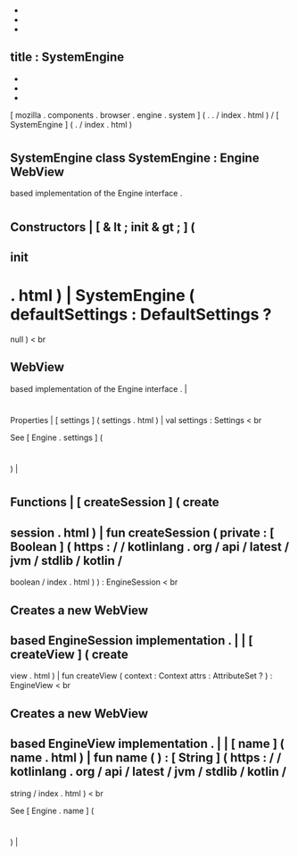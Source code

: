 -
-
-
title
:
SystemEngine
-
-
-
-
[
mozilla
.
components
.
browser
.
engine
.
system
]
(
.
.
/
index
.
html
)
/
[
SystemEngine
]
(
.
/
index
.
html
)
#
SystemEngine
class
SystemEngine
:
Engine
WebView
-
based
implementation
of
the
Engine
interface
.
#
#
#
Constructors
|
[
&
lt
;
init
&
gt
;
]
(
-
init
-
.
html
)
|
SystemEngine
(
defaultSettings
:
DefaultSettings
?
=
null
)
<
br
>
WebView
-
based
implementation
of
the
Engine
interface
.
|
#
#
#
Properties
|
[
settings
]
(
settings
.
html
)
|
val
settings
:
Settings
<
br
>
See
[
Engine
.
settings
]
(
#
)
|
#
#
#
Functions
|
[
createSession
]
(
create
-
session
.
html
)
|
fun
createSession
(
private
:
[
Boolean
]
(
https
:
/
/
kotlinlang
.
org
/
api
/
latest
/
jvm
/
stdlib
/
kotlin
/
-
boolean
/
index
.
html
)
)
:
EngineSession
<
br
>
Creates
a
new
WebView
-
based
EngineSession
implementation
.
|
|
[
createView
]
(
create
-
view
.
html
)
|
fun
createView
(
context
:
Context
attrs
:
AttributeSet
?
)
:
EngineView
<
br
>
Creates
a
new
WebView
-
based
EngineView
implementation
.
|
|
[
name
]
(
name
.
html
)
|
fun
name
(
)
:
[
String
]
(
https
:
/
/
kotlinlang
.
org
/
api
/
latest
/
jvm
/
stdlib
/
kotlin
/
-
string
/
index
.
html
)
<
br
>
See
[
Engine
.
name
]
(
#
)
|
